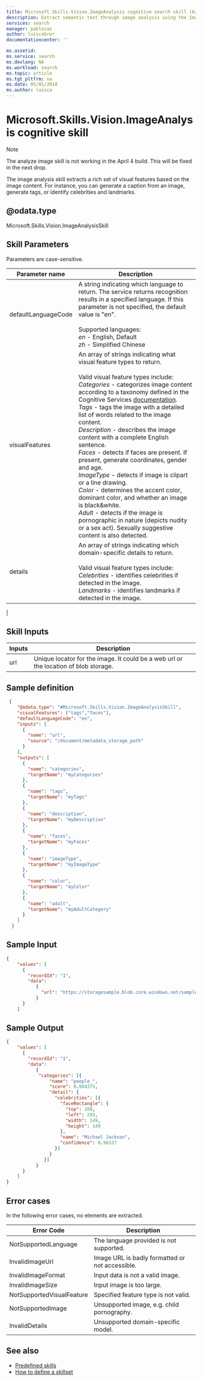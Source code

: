 ```yaml
---
title: Microsoft.Skills.Vision.ImageAnalysis cognitive search skill (Azure Search) | Microsoft Docs
description: Extract semantic text through image analysis using the ImageAnalysis cognitive skill in an Azure Search augmentation pipeline.
services: search
manager: pablocas
author: luiscabrer
documentationcenter: ''

ms.assetid: 
ms.service: search
ms.devlang: NA
ms.workload: search
ms.topic: article
ms.tgt_pltfrm: na
ms.date: 05/01/2018
ms.author: luisca
---
```

#	Microsoft.Skills.Vision.ImageAnalysis cognitive skill

> [!Note]
> The analyze image skill is not working in the April 4 build. This will be fixed in the next drop.


The image analysis skill extracts a rich set of visual features based on the image content. For instance, you can generate a caption from an image, generate tags, or identify celebrities and landmarks.

## @odata.type  
Microsoft.Skills.Vision.ImageAnalysisSkill 

## Skill Parameters

Parameters are case-sensitive.

| Parameter name	 | Description |
|--------------------|-------------|
| defaultLanguageCode	|  A string indicating which language to return. The service returns recognition results in a specified language. If this parameter is not specified, the default value is "en". <br/><br/>Supported languages: <br/>*en* - English, Default <br/> *zh* - Simplified Chinese|
|visualFeatures |	An array of strings indicating what visual feature types to return.  <br/><br/> Valid visual feature types include:<br/> 	*Categories* - categorizes image content according to a taxonomy defined in the Cognitive Services [documentation](https://docs.microsoft.com/azure/cognitive-services/computer-vision/category-taxonomy). <br/> *Tags* - tags the image with a detailed list of words related to the image content. <br/>	*Description* - describes the image content with a complete English sentence. <br/>	*Faces* - detects if faces are present. If present, generate coordinates, gender and age.<br/>	*ImageType* - detects if image is clipart or a line drawing.<br/>	*Color* - determines the accent color, dominant color, and whether an image is black&white. <br/>*Adult* - detects if the image is pornographic in nature (depicts nudity or a sex act). Sexually suggestive content is also detected.|
| details	| An array of strings indicating which domain-specific details to return.  <br/><br/> Valid visual feature types include: <br/> *Celebrities* - identifies celebrities if detected in the image. <br/> *Landmarks* - identifies landmarks if detected in the image.
 |

## Skill Inputs

| Inputs	 | Description |
|--------------------|-------------|
| url | Unique locator for the image. It could be a web url or the location of blob storage.|



##	Sample definition

```json
 {
    "@odata.type": "#Microsoft.Skills.Vision.ImageAnalysisSkill",
    "visualFeatures": ["tags","faces"],
    "defaultLanguageCode": "en",
    "inputs": [
      {
        "name": "url",
        "source": "/document/metadata_storage_path"
      }
    ],
    "outputs": [
      {
        "name": "categories",
        "targetName": "myCategories"
      },
      {
        "name": "tags",
        "targetName": "myTags"
      },
      {
        "name": "description",
        "targetName": "myDescription"
      },
      {
        "name": "faces",
        "targetName": "myFaces"
      },
      {
        "name": "imageType",
        "targetName": "myImageType"
      },
      {
        "name": "color",
        "targetName": "myColor"
      },
      {
        "name": "adult",
        "targetName": "myAdultCategory"
      }
    ]
  }
```

##	Sample Input

```json
{
    "values": [
      {
        "recordId": "1",
        "data":
           {
             "url": "https://storagesample.blob.core.windows.net/sample-container/image.jpg"
           }
      }
    ]
```


##	Sample Output

```json
{
    "values": [
      {
        "recordId": "1",
        "data":
           {
            "categories": [{
                "name": "people_",
                "score": 0.984375,
                "detail": {
                  "celebrities": [{
                    "faceRectangle": {
                      "top": 200,
                      "left": 293,
                      "width": 149,
                      "height": 149
                    },
                    "name": "Michael Jackson",
                    "confidence": 0.96337
                  }]
                }
              }]
           }
      }
    ]
}
```


## Error cases
In the following error cases, no elements are extracted.

| Error Code | Description |
|------------|-------------|
| NotSupportedLanguage | The language provided is not supported. |
| InvalidImageUrl | Image URL is badly formatted or not accessible.|
| InvalidImageFormat | Input data is not a valid image. |
| InvalidImageSize | Input image is too large. |
| NotSupportedVisualFeature  | Specified feature type is not valid. |
| NotSupportedImage | Unsupported image, e.g. child pornography. |
| InvalidDetails | Unsupported domain-specific model. |

## See also

+ [Predefined skills](cognitive-search-predefined-skills.md)
+ [How to define a skillset](cognitive-search-defining-skillset.md)